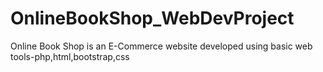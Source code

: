 # OnlineBookShop_WebDevProject
Online Book Shop is an E-Commerce website developed using basic web tools-php,html,bootstrap,css
